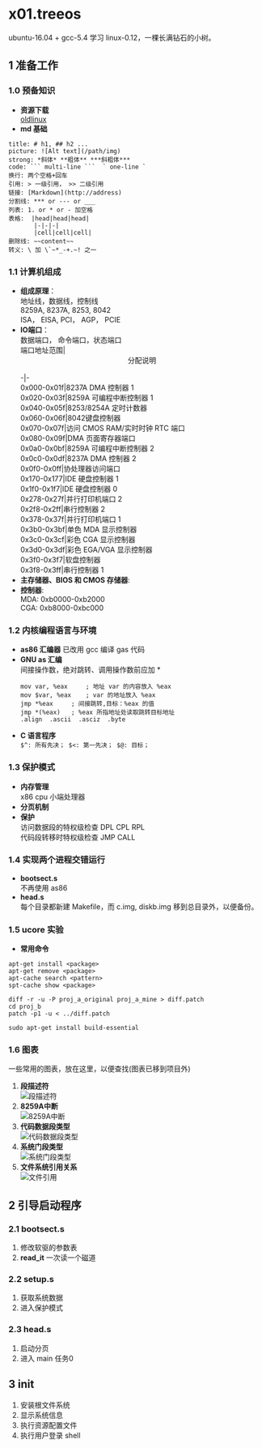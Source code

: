 # x01.treeos
ubuntu-16.04 + gcc-5.4 学习 linux-0.12，一棵长满钻石的小树。
## 1 准备工作
### 1.0 预备知识
- **资源下载**  
[oldlinux](http://www.oldlinux.org/)
- **md 基础**  
```
title: # h1, ## h2 ...
picture: ![Alt text](/path/img)
strong: *斜体* **粗体** ***斜粗体***
code: ``` multi-line ```  ` one-line `
换行: 两个空格+回车
引用: > 一级引用， >> 二级引用
链接: [Markdown](http://address)
分割线: *** or --- or ___
列表: 1. or * or - 加空格
表格:  |head|head|head|
       |-|-|-|
       |cell|cell|cell|
删除线: ~~content~~
转义: \ 加 \`~*_-+.~! 之一
```
### 1.1 计算机组成  
- <strong>组成原理</strong>：  
  地址线，数据线，控制线  
  8259A, 8237A, 8253, 8042   
  ISA， EISA, PCI， AGP， PCIE  
- <strong>IO端口</strong>：  
  数据端口， 命令端口，状态端口  
  端口地址范围|<center>分配说明</center>  
  -|-  
  0x000-0x01f|8237A DMA 控制器 1  
  0x020-0x03f|8259A 可编程中断控制器 1  
  0x040-0x05f|8253/8254A 定时计数器  
  0x060-0x06f|8042键盘控制器  
  0x070-0x07f|访问 CMOS RAM/实时时钟 RTC 端口  
  0x080-0x09f|DMA 页面寄存器端口  
  0x0a0-0x0bf|8259A 可编程中断控制器 2  
  0x0c0-0x0df|8237A DMA 控制器 2  
  0x0f0-0x0ff|协处理器访问端口  
  0x170-0x177|IDE 硬盘控制器 1  
  0x1f0-0x1f7|IDE 硬盘控制器 0  
  0x278-0x27f|并行打印机端口 2  
  0x2f8-0x2ff|串行控制器 2  
  0x378-0x37f|并行打印机端口 1  
  0x3b0-0x3bf|单色 MDA 显示控制器  
  0x3c0-0x3cf|彩色 CGA 显示控制器  
  0x3d0-0x3df|彩色 EGA/VGA 显示控制器  
  0x3f0-0x3f7|软盘控制器  
  0x3f8-0x3ff|串行控制器 1  
- <strong>主存储器、BIOS 和 CMOS 存储器</strong>:  
- <strong>控制器</strong>:  
  MDA: 0xb0000-0xb2000  
  CGA: 0xb8000-0xbc000  
### 1.2 内核编程语言与环境  
- **as86 汇编器**
  已改用 gcc 编译 gas 代码
- **GNU as 汇编**  
  间接操作数，绝对跳转、调用操作数前应加 *  
  ```
  mov var, %eax     ; 地址 var 的内容放入 %eax  
  mov $var, %eax    ; var 的地址放入 %eax  
  jmp *%eax     ; 间接跳转,目标：%eax 的值  
  jmp *(%eax)   ; %eax 所指地址处读取跳转目标地址    
  .align  .ascii  .asciz  .byte  
  ```
- **C 语言程序**   
  `$^: 所有先决； $<: 第一先决； $@: 目标；`
### 1.3 保护模式  
- **内存管理**  
  x86 cpu 小端处理器  
- **分页机制**  
- **保护**  
  访问数据段的特权级检查  DPL CPL RPL  
  代码段转移时特权级检查  JMP CALL 
### 1.4 实现两个进程交错运行
- **bootsect.s**  
  不再使用 as86 
- **head.s**  
  每个目录都新建 Makefile，而 c.img, diskb.img 移到总目录外，以便备份。
### 1.5 ucore 实验
- **常用命令**  
```
apt-get install <package>
apt-get remove <package>
apt-cache search <pattern>
spt-cache show <package>

diff -r	-u -P proj_a_original proj_a_mine > diff.patch
cd proj_b
patch -p1 -u < ../diff.patch

sudo apt-get install build-essential
```
### 1.6 图表
一些常用的图表，放在这里，以便查找(图表已移到项目外)
1. **段描述符**  
![段描述符](../res/descriptor.png)
2. **8259A中断**  
![8259A中断](../res/8259A.png)
3. **代码数据段类型**  
![代码数据段类型](../res/type_data.png)
4. **系统门段类型**  
![系统门段类型](../res/type_sys.png)
5. **文件系统引用关系**  
![文件引用](../res/fs.png)

## 2 引导启动程序
### 2.1 bootsect.s 
1. 修改软驱的参数表
2. **read_it** 一次读一个磁道
### 2.2 setup.s 
1. 获取系统数据
2. 进入保护模式
### 2.3 head.s 
1. 启动分页
2. 进入 main 任务0

## 3 init
1. 安装根文件系统
2. 显示系统信息
3. 执行资源配置文件
4. 执行用户登录 shell


